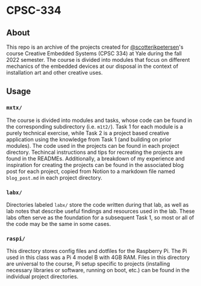 # CPSC-334
## About
This repo is an archive of the projects created for [@scotterikpetersen](https://github.com/scottericpetersen)'s course Creative Embedded Systems (CPSC 334) at Yale during the fall 2022 semester. The course is divided into modules that focus on different mechanics of the embedded devices at our disposal in the context of installation art and other creative uses.

## Usage
### `mxtx/`
The course is divided into modules and tasks, whose code can be found in the corresponding subdirectory (i.e. `m1t2/`). Task 1 for each module is a purely technical exercise, while Task 2 is a project based creative application using the knowledge from Task 1 (and building on prior modules). The code used in the projects can be found in each project directory. Techincal instructions and tips for recreating the projects are found in the READMEs. Additionally, a breakdown of my experience and inspiration for creating the projects can be found in the associated blog post for each project, copied from Notion to a markdown file named `blog_post.md` in each project directory.

### `labx/`
Directories labeled `labx/` store the code written during that lab, as well as lab notes that describe useful findings and resources used in the lab. These labs often serve as the foundation for a subsequent Task 1, so most or all of the code may be the same in some cases.

### `raspi/`
This directory stores config files and dotfiles for the Raspberry Pi. The Pi used in this class was a Pi 4 model B with 4GB RAM. Files in this directory are universal to the course, Pi setup specific to projects (installing necessary libraries or software, running on boot, etc.) can be found in the individual project directories. 
